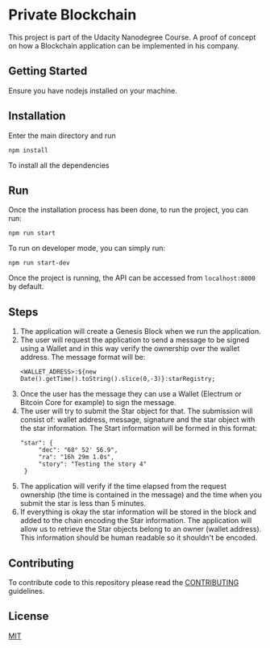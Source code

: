# Private Blockchain

This project is part of the Udacity Nanodegree Course. A proof of concept on how a Blockchain application can be implemented in his company.

## Getting Started

Ensure you have nodejs installed on your machine.

## Installation

Enter the main directory and run

```console
npm install
```

To install all the dependencies

## Run

Once the installation process has been done, to run the project, you can run:

```console
npm run start
```

To run on developer mode, you can simply run:

```console
npm run start-dev
```

Once the project is running, the API can be accessed from `localhost:8000` by default.

## Steps
1. The application will create a Genesis Block when we run the application.
2. The user will request the application to send a message to be signed using a Wallet and in this way verify the ownership over the    wallet address. The message format will be:
    ```
    <WALLET_ADRESS>:${new Date().getTime().toString().slice(0,-3)}:starRegistry;
    ```
3. Once the user has the message they can use a Wallet (Electrum or Bitcoin Core for example) to sign the message.
4. The user will try to submit the Star object for that. The submission will consist of: wallet address, message, signature and the star object with the star information. The Start information will be formed in this format:
    ```     
    "star": {
         "dec": "68° 52' 56.9",
         "ra": "16h 29m 1.0s",
         "story": "Testing the story 4"
     }
     ```
5. The application will verify if the time elapsed from the request ownership (the time is contained in the message) and the time when you submit the star is less than 5 minutes.
6. If everything is okay the star information will be stored in the block and added to the chain encoding the Star information.
The application will allow us to retrieve the Star objects belong to an owner (wallet address). This information should be human readable so it shouldn't be encoded.

## Contributing

To contribute code to this repository please read the [CONTRIBUTING](./CONTRIBUTING.md) guidelines.

## License

[MIT](./LICENSE)

